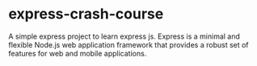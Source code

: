 # express-crash-course
A simple express project to learn express js.
Express is a minimal and flexible Node.js web application framework that provides a robust set of features for web and mobile applications.
